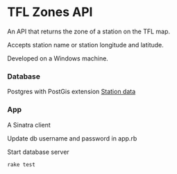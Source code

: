 # TFL Zones API

An API that returns the zone of a station on the TFL map. 

Accepts station name or station longitude and latitude.

Developed on a Windows machine.


### Database

Postgres with PostGis extension
[Station data](https://github.com/RobSullivan/cycle-save)

### App

A Sinatra client


Update db username and password in app.rb


Start database server

`rake test`
